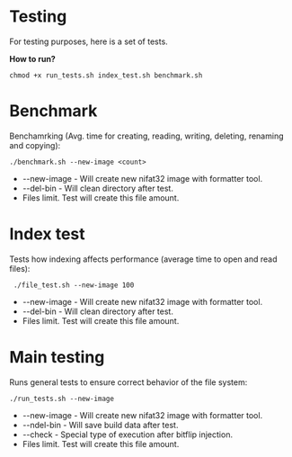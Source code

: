 # Testing
For testing purposes, here is a set of tests. </br>

**How to run?** </br>
```
chmod +x run_tests.sh index_test.sh benchmark.sh
```

# Benchmark
Benchamrking (Avg. time for creating, reading, writing, deleting, renaming and copying):
```
./benchmark.sh --new-image <count>
```
- --new-image - Will create new nifat32 image with formatter tool.
- --del-bin - Will clean directory after test.
- Files limit. Test will create this file amount.

# Index test
Tests how indexing affects performance (average time to open and read files):
```
 ./file_test.sh --new-image 100
```
- --new-image - Will create new nifat32 image with formatter tool.
- --del-bin - Will clean directory after test.
- Files limit. Test will create this file amount.

# Main testing
Runs general tests to ensure correct behavior of the file system:
```
./run_tests.sh --new-image
```
- --new-image - Will create new nifat32 image with formatter tool.
- --ndel-bin - Will save build data after test.
- --check - Special type of execution after bitflip injection.
- Files limit. Test will create this file amount.
